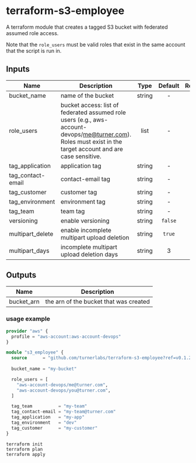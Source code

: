 terraform-s3-employee
======================

A terraform module that creates a tagged S3 bucket with federated assumed role access.

Note that the `role_users` must be valid roles that exist in the same account that the script is run in.

## Inputs

| Name | Description | Type | Default | Required |
|------|-------------|:----:|:-----:|:-----:|
| bucket_name | name of the bucket | string | - | yes |
| role_users | bucket access: list of federated assumed role users (e.g., aws-account-devops/me@turner.com). Roles must exist in the target account and are case sensitive. | list | - | yes |
| tag_application | application tag | string | - | yes |
| tag_contact-email | contact-email tag | string | - | yes |
| tag_customer | customer tag | string | - | yes |
| tag_environment | environment tag | string | - | yes |
| tag_team | team tag | string | - | yes |
| versioning | enable versioning | string | `false` | no |
| multipart_delete | enable incomplete multipart upload deletion | string | `true` | no |
| multipart_days | incomplete multipart upload deletion days | string | 3 | no |

## Outputs

| Name | Description |
|------|-------------|
| bucket_arn | the arn of the bucket that was created |


### usage example

```terraform
provider "aws" {
  profile = "aws-account:aws-account-devops"
}

module "s3_employee" {
  source      = "github.com/turnerlabs/terraform-s3-employee?ref=v0.1.2"
  
  bucket_name = "my-bucket"

  role_users = [
    "aws-account-devops/me@turner.com",
    "aws-account-devops/you@turner.com",
  ]

  tag_team          = "my-team"
  tag_contact-email = "my-team@turner.com"
  tag_application   = "my-app"
  tag_environment   = "dev"
  tag_customer      = "my-customer"
}
```

```
terraform init
terraform plan
terraform apply
```
